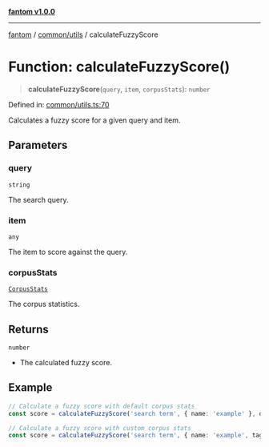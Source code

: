 [**fantom v1.0.0**](../../../README.md)

***

[fantom](../../../README.md) / [common/utils](../README.md) / calculateFuzzyScore

# Function: calculateFuzzyScore()

> **calculateFuzzyScore**(`query`, `item`, `corpusStats`): `number`

Defined in: [common/utils.ts:70](https://github.com/ispyhumanfly/fantom/blob/002f113e9685876d0f3f498ccd9514f78e641ee6/common/utils.ts#L70)

Calculates a fuzzy score for a given query and item.

## Parameters

### query

`string`

The search query.

### item

`any`

The item to score against the query.

### corpusStats

[`CorpusStats`](../interfaces/CorpusStats.md)

The corpus statistics.

## Returns

`number`

- The calculated fuzzy score.

## Example

```ts
// Calculate a fuzzy score with default corpus stats
const score = calculateFuzzyScore('search term', { name: 'example' }, defaultCorpusStats);

// Calculate a fuzzy score with custom corpus stats
const score = calculateFuzzyScore('search term', { name: 'example', tags: ['tag1', 'tag2'] }, customCorpusStats);
```
